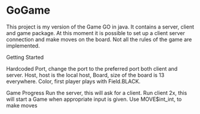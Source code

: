 # GoGame
This project is my version of the Game GO in java. 
It contains a server, client and game package. 
At this moment it is possible to set up a client server connection and make moves on the board. 
Not all the rules of the game are implemented. 



Getting Started

Hardcoded 
Port, change the port to the preferred port both client and server.
Host, host is the  local host, 
Board, size of the board is 13 everywhere.
Color, first player plays with Field.BLACK.


Game Progress
Run the server, this will ask for a client.
Run client 2x, this will start a Game when appropriate input is given.
Use MOVE$int_int, to make moves 

